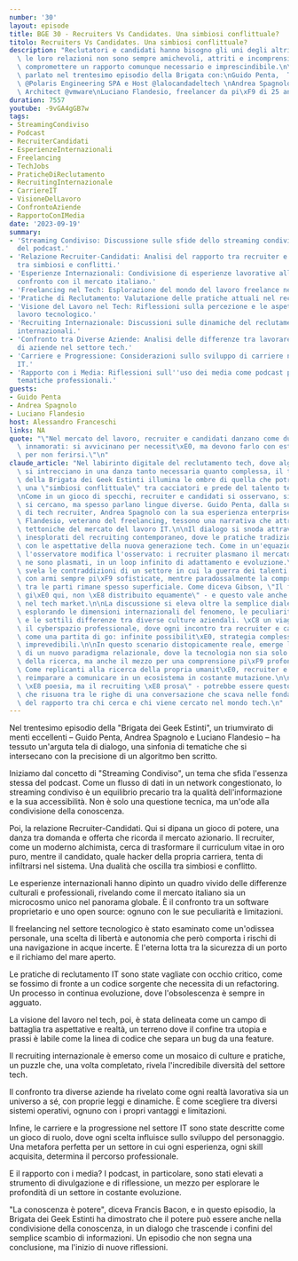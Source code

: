 ```yaml
---
number: '30'
layout: episode
title: BGE 30 - Recruiters Vs Candidates. Una simbiosi conflittuale?
titolo: Recruiters Vs Candidates. Una simbiosi conflittuale?
description: "Reclutatori e candidati hanno bisogno gli uni degli altri, ma a volte\
  \ le loro relazioni non sono sempre amichevoli, attriti e incomprensioni possono\
  \ compromettere un rapporto comunque necessario e imprescindibile.\n\nNe abbiamo\
  \ parlato nel trentesimo episodio della Brigata con:\nGuido Penta,  Tech Recruiter\
  \ @Polaris Engineering SPA e Host @lalocandadeltech \nAndrea Spagnolo, Solution\
  \ Architect @vmware\nLuciano Flandesio, freelancer da pi\xF9 di 25 anni"
duration: 7557
youtube: -9vGA4gGB7w
tags:
- StreamingCondiviso
- Podcast
- RecruiterCandidati
- EsperienzeInternazionali
- Freelancing
- TechJobs
- PraticheDiReclutamento
- RecruitingInternazionale
- CarriereIT
- VisioneDelLavoro
- ConfrontoAziende
- RapportoConIMedia
date: '2023-09-19'
summary:
- 'Streaming Condiviso: Discussione sulle sfide dello streaming condiviso nel contesto
  del podcast.'
- 'Relazione Recruiter-Candidati: Analisi del rapporto tra recruiter e candidati,
  tra simbiosi e conflitti.'
- 'Esperienze Internazionali: Condivisione di esperienze lavorative all''estero e
  confronto con il mercato italiano.'
- 'Freelancing nel Tech: Esplorazione del mondo del lavoro freelance nel settore tecnologico.'
- 'Pratiche di Reclutamento: Valutazione delle pratiche attuali nel reclutamento IT.'
- 'Visione del Lavoro nel Tech: Riflessioni sulla percezione e le aspettative nel
  lavoro tecnologico.'
- 'Recruiting Internazionale: Discussioni sulle dinamiche del reclutamento in contesti
  internazionali.'
- 'Confronto tra Diverse Aziende: Analisi delle differenze tra lavorare in varie tipologie
  di aziende nel settore tech.'
- 'Carriere e Progressione: Considerazioni sullo sviluppo di carriere nel settore
  IT.'
- 'Rapporto con i Media: Riflessioni sull''uso dei media come podcast per esplorare
  tematiche professionali.'
guests:
- Guido Penta
- Andrea Spagnolo
- Luciano Flandesio
host: Alessandro Franceschi
links: NA
quote: "\"Nel mercato del lavoro, recruiter e candidati danzano come due porcospini\
  \ innamorati: si avvicinano per necessit\xE0, ma devono farlo con estrema cautela\
  \ per non ferirsi.\"\n"
claude_article: "Nel labirinto digitale del reclutamento tech, dove algoritmi e umanit\xE0\
  \ si intrecciano in una danza tanto necessaria quanto complessa, il trentesimo episodio\
  \ della Brigata dei Geek Estinti illumina le ombre di quella che potremmo definire\
  \ una \"simbiosi conflittuale\" tra cacciatori e prede del talento tecnologico.\n\
  \nCome in un gioco di specchi, recruiter e candidati si osservano, si studiano,\
  \ si cercano, ma spesso parlano lingue diverse. Guido Penta, dalla sua prospettiva\
  \ di tech recruiter, Andrea Spagnolo con la sua esperienza enterprise, e Luciano\
  \ Flandesio, veterano del freelancing, tessono una narrativa che attraversa le faglie\
  \ tettoniche del mercato del lavoro IT.\n\nIl dialogo si snoda attraverso territori\
  \ inesplorati del recruiting contemporaneo, dove le pratiche tradizionali si scontrano\
  \ con le aspettative della nuova generazione tech. Come in un'equazione quantistica,\
  \ l'osservatore modifica l'osservato: i recruiter plasmano il mercato tanto quanto\
  \ ne sono plasmati, in un loop infinito di adattamento e evoluzione.\n\nL'episodio\
  \ svela le contraddizioni di un settore in cui la guerra dei talenti si combatte\
  \ con armi sempre pi\xF9 sofisticate, mentre paradossalmente la comprensione reciproca\
  \ tra le parti rimane spesso superficiale. Come diceva Gibson, \"Il futuro \xE8\
  \ gi\xE0 qui, non \xE8 distribuito equamente\" - e questo vale anche per le opportunit\xE0\
  \ nel tech market.\n\nLa discussione si eleva oltre la semplice dialettica recruiter-candidato,\
  \ esplorando le dimensioni internazionali del fenomeno, le peculiarit\xE0 del freelancing,\
  \ e le sottili differenze tra diverse culture aziendali. \xC8 un viaggio attraverso\
  \ il cyberspazio professionale, dove ogni incontro tra recruiter e candidato \xE8\
  \ come una partita di go: infinite possibilit\xE0, strategia complessa, risultati\
  \ imprevedibili.\n\nIn questo scenario distopicamente reale, emerge la necessit\xE0\
  \ di un nuovo paradigma relazionale, dove la tecnologia non sia solo il contenuto\
  \ della ricerca, ma anche il mezzo per una comprensione pi\xF9 profonda tra le parti.\
  \ Come replicanti alla ricerca della propria umanit\xE0, recruiter e candidati devono\
  \ reimparare a comunicare in un ecosistema in costante mutazione.\n\n\"Il codice\
  \ \xE8 poesia, ma il recruiting \xE8 prosa\" - potrebbe essere questo il mantra\
  \ che risuona tra le righe di una conversazione che scava nelle fondamenta stesse\
  \ del rapporto tra chi cerca e chi viene cercato nel mondo tech.\n"
---
```

Nel trentesimo episodio della "Brigata dei Geek Estinti", un triumvirato di menti eccellenti – Guido Penta, Andrea Spagnolo e Luciano Flandesio – ha tessuto un'arguta tela di dialogo, una sinfonia di tematiche che si intersecano con la precisione di un algoritmo ben scritto.

Iniziamo dal concetto di "Streaming Condiviso", un tema che sfida l'essenza stessa del podcast. Come un flusso di dati in un network congestionato, lo streaming condiviso è un equilibrio precario tra la qualità dell'informazione e la sua accessibilità. Non è solo una questione tecnica, ma un'ode alla condivisione della conoscenza.

Poi, la relazione Recruiter-Candidati. Qui si dipana un gioco di potere, una danza tra domanda e offerta che ricorda il mercato azionario. Il recruiter, come un moderno alchimista, cerca di trasformare il curriculum vitae in oro puro, mentre il candidato, quale hacker della propria carriera, tenta di infiltrarsi nel sistema. Una dualità che oscilla tra simbiosi e conflitto.

Le esperienze internazionali hanno dipinto un quadro vivido delle differenze culturali e professionali, rivelando come il mercato italiano sia un microcosmo unico nel panorama globale. È il confronto tra un software proprietario e uno open source: ognuno con le sue peculiarità e limitazioni.

Il freelancing nel settore tecnologico è stato esaminato come un'odissea personale, una scelta di libertà e autonomia che però comporta i rischi di una navigazione in acque incerte. È l'eterna lotta tra la sicurezza di un porto e il richiamo del mare aperto.

Le pratiche di reclutamento IT sono state vagliate con occhio critico, come se fossimo di fronte a un codice sorgente che necessita di un refactoring. Un processo in continua evoluzione, dove l'obsolescenza è sempre in agguato.

La visione del lavoro nel tech, poi, è stata delineata come un campo di battaglia tra aspettative e realtà, un terreno dove il confine tra utopia e prassi è labile come la linea di codice che separa un bug da una feature.

Il recruiting internazionale è emerso come un mosaico di culture e pratiche, un puzzle che, una volta completato, rivela l'incredibile diversità del settore tech.

Il confronto tra diverse aziende ha rivelato come ogni realtà lavorativa sia un universo a sé, con proprie leggi e dinamiche. È come scegliere tra diversi sistemi operativi, ognuno con i propri vantaggi e limitazioni.

Infine, le carriere e la progressione nel settore IT sono state descritte come un gioco di ruolo, dove ogni scelta influisce sullo sviluppo del personaggio. Una metafora perfetta per un settore in cui ogni esperienza, ogni skill acquisita, determina il percorso professionale.

E il rapporto con i media? I podcast, in particolare, sono stati elevati a strumento di divulgazione e di riflessione, un mezzo per esplorare le profondità di un settore in costante evoluzione.

"La conoscenza è potere", diceva Francis Bacon, e in questo episodio, la Brigata dei Geek Estinti ha dimostrato che il potere può essere anche nella condivisione della conoscenza, in un dialogo che trascende i confini del semplice scambio di informazioni. Un episodio che non segna una conclusione, ma l'inizio di nuove riflessioni.